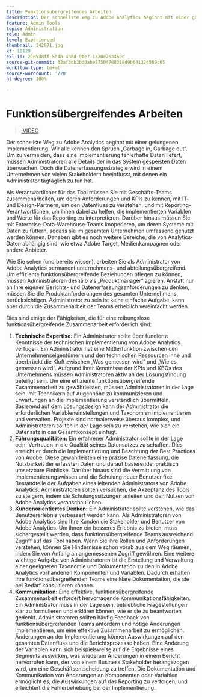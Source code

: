 ```yaml
---
title: Funktionsübergreifendes Arbeiten
description: Der schnellste Weg zu Adobe Analytics beginnt mit einer gelungenen Implementierung. Wir alle kennen den Spruch „Garbage in, Garbage out“. Um zu vermeiden, dass eine Implementierung fehlerhafte Daten liefert, müssen Administratoren alle Details der in das System gespeisten Daten überwachen. Doch die Datenerfassungsstrategie wird in einem Unternehmen von vielen Stakeholdern beeinflusst, mit denen ein Administrator tagtäglich zu tun hat.
feature: Admin Tools
topic: Administration
role: Admin
level: Experienced
thumbnail: 342071.jpg
kt: 10129
exl-id: 210548ff-5e4b-4b8d-9be7-1320e26a450c
source-git-commit: 32af3db3bd0abe57504708318d9b641324569c65
workflow-type: tm+mt
source-wordcount: '720'
ht-degree: 100%

---
```


# Funktionsübergreifendes Arbeiten

>[!VIDEO](https://video.tv.adobe.com/v/342071/?quality=12&learn=on)

Der schnellste Weg zu Adobe Analytics beginnt mit einer gelungenen Implementierung. Wir alle kennen den Spruch „Garbage in, Garbage out“. Um zu vermeiden, dass eine Implementierung fehlerhafte Daten liefert, müssen Administratoren alle Details der in das System gespeisten Daten überwachen. Doch die Datenerfassungsstrategie wird in einem Unternehmen von vielen Stakeholdern beeinflusst, mit denen ein Administrator tagtäglich zu tun hat.

Als Verantwortlicher für das Tool müssen Sie mit Geschäfts-Teams zusammenarbeiten, um deren Anforderungen und KPIs zu kennen, mit IT- und Design-Partnern, um den Datenfluss zu verstehen, und mit Reporting-Verantwortlichen, um ihnen dabei zu helfen, die implementierten Variablen und Werte für das Reporting zu interpretieren. Darüber hinaus müssen Sie mit Enterprise-Data-Warehouse-Teams kooperieren, um deren Systeme mit Daten zu füttern, sodass sie im gesamten Unternehmen umfassend genutzt werden können. Daneben gibt es noch weitere Bereiche, die von Analytics-Daten abhängig sind, wie etwa Adobe Target, Medienkampagnen oder andere Anbieter.

Wie Sie sehen (und bereits wissen), arbeiten Sie als Administrator von Adobe Analytics permanent unternehmens- und abteilungsübergreifend. Um effiziente funktionsübergreifende Beziehungen pflegen zu können, müssen Administratoren deshalb als „Produktmanager“ agieren. Anstatt nur an Ihre eigenen Berichts- und Datenerfassungsanforderungen zu denken, müssen Sie die Produktanforderungen des gesamten Unternehmens berücksichtigen. Administrator zu sein ist keine einfache Aufgabe, kann aber durch die Zusammenarbeit der Teams erheblich vereinfacht werden.

Dies sind einige der Fähigkeiten, die für eine reibungslose funktionsübergreifende Zusammenarbeit erforderlich sind:

1. **Technische Expertise:** Ein Administrator sollte über fundierte Kenntnisse der technischen Implementierung von Adobe Analytics verfügen. Ein Administrator hat eine Mittlerfunktion zwischen den Unternehmenseigentümern und den technischen Ressourcen inne und überbrückt die Kluft zwischen „Was gemessen wird“ und „Wie es gemessen wird“. Aufgrund ihrer Kenntnisse der KPIs und KBOs des Unternehmens müssen Administratoren aktiv an der Lösungsfindung beteiligt sein. Um eine effiziente funktionsübergreifende Zusammenarbeit zu gewährleisten, müssen Administratoren in der Lage sein, mit Technikern auf Augenhöhe zu kommunizieren und Erwartungen an die Implementierung verständlich übermitteln. Basierend auf dem Lösungsdesign kann der Administrator die erforderlichen Variableneinstellungen und Taxonomien implementieren und verwalten. Projekte sind normalerweise überaus komplex, und Administratoren sollten in der Lage sein zu verstehen, wie sich ein Datensatz in das Gesamtkonzept einfügt.
1. **Führungsqualitäten:** Ein erfahrener Administrator sollte in der Lage sein, Vertrauen in die Qualität seines Datensatzes zu schaffen. Dies erreicht er durch die Implementierung und Beachtung der Best Practices von Adobe. Diese gewährleisten eine präzise Datenerfassung, die Nutzbarkeit der erfassten Daten und darauf basierende, praktisch umsetzbare Einblicke. Darüber hinaus sind die Vermittlung von Implementierungswissen und die Schulung neuer Benutzer fixe Bestandteile der Aufgaben eines leitenden Administrators von Adobe Analytics. Administratoren sollten versuchen, die Akzeptanz des Tools zu steigern, indem sie Schulungssitzungen anleiten und den Nutzen von Adobe Analytics veranschaulichen.
1. **Kundenorientiertes Denken:** Ein Administrator sollte verstehen, wie das Benutzererlebnis verbessert werden kann. Als Administratoren von Adobe Analytics sind Ihre Kunden die Stakeholder und Benutzer von Adobe Analytics. Um ihnen ein besseres Erlebnis zu bieten, muss sichergestellt werden, dass funktionsübergreifende Teams ausreichend Zugriff auf das Tool haben.  Wenn Sie ihre Rollen und Anforderungen verstehen, können Sie Hindernisse schon vorab aus dem Weg räumen, indem Sie von Anfang an angemessenen Zugriff gewähren. Eine weitere wichtige Aufgabe von Administratoren ist die Erstellung und Verwaltung einer geeigneten Taxonomie und Dokumentation zu den in Adobe Analytics vorhandenen Komponenten und Variablen. Dadurch erhalten Ihre funktionsübergreifenden Teams eine klare Dokumentation, die sie bei Bedarf konsultieren können.
1. **Kommunikation:** Eine effektive, funktionsübergreifende Zusammenarbeit erfordert hervorragende Kommunikationsfähigkeiten. Ein Administrator muss in der Lage sein, betriebliche Fragestellungen klar zu formulieren und erklären können, wie er sie zu beantworten gedenkt. Administratoren sollten häufig Feedback von funktionsübergreifenden Teams anfordern und nötige Änderungen implementieren, um eine effektive Zusammenarbeit zu ermöglichen. Änderungen an der Implementierung können Auswirkungen auf den gesamten Datenfluss und die Berichtsprozesse haben. Eine Änderung der Variablen kann sich beispielsweise auf die Ergebnisse eines Segments auswirken, was wiederum Änderungen in einem Bericht hervorrufen kann, der von einem Business Stakeholder herangezogen wird, um eine Geschäftsentscheidung zu treffen. Die Dokumentation und Kommunikation von Änderungen an Komponenten oder Variablen ermöglicht es, die Auswirkungen auf das Reporting zu verfolgen, und erleichtert die Fehlerbehebung bei der Implementierung.
